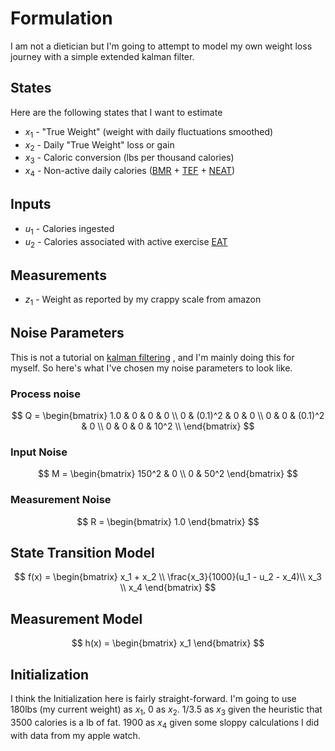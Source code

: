 # Formulation

I am not a dietician but I'm going to attempt to model my own weight loss
journey with a simple extended kalman filter.

## States

Here are the following states that I want to estimate

* $x_1$ - "True Weight" (weight with daily fluctuations smoothed)
* $x_2$ - Daily "True Weight" loss or gain
* $x_3$ - Caloric conversion (lbs per thousand calories)
* $x_4$ - Non-active daily calories ([BMR](https://en.wikipedia.org/wiki/Basal_metabolic_rate) + [TEF](https://en.wikipedia.org/wiki/Specific_dynamic_action) + [NEAT](https://en.wikipedia.org/wiki/Thermogenesis))

## Inputs

* $u_1$ - Calories ingested
* $u_2$ - Calories associated with active exercise [EAT](https://en.wikipedia.org/wiki/Thermogenesis)

## Measurements

* $z_1$ - Weight as reported by my crappy scale from amazon

## Noise Parameters

This is not a tutorial on [kalman filtering](https://en.wikipedia.org/wiki/Kalman_filter)
, and I'm mainly doing this for myself. So here's what I've chosen my noise
parameters to look like.

### Process noise
$$
Q =
\begin{bmatrix}
1.0 & 0 & 0 & 0 \\
0 & (0.1)^2 & 0 & 0 \\
0 & 0 & (0.1)^2 & 0 \\
0 & 0 & 0 & 10^2 \\
\end{bmatrix}
$$

### Input Noise
$$
M =
\begin{bmatrix}
150^2 & 0 \\
0 & 50^2
\end{bmatrix}
$$

### Measurement Noise
$$
R =
\begin{bmatrix}
1.0
\end{bmatrix}
$$

## State Transition Model

$$
f(x) =
\begin{bmatrix}
x_1 + x_2 \\
\frac{x_3}{1000}(u_1 - u_2 - x_4)\\
x_3 \\
x_4
\end{bmatrix}
$$

## Measurement Model

$$
h(x) =
\begin{bmatrix}
x_1
\end{bmatrix}
$$

## Initialization

I think the Initialization here is fairly straight-forward. I'm going to use
180lbs (my current weight) as $x_1$, 0 as $x_2$. $1/3.5$ as $x_3$ given the
heuristic that 3500 calories is a lb of fat. 1900 as $x_4$ given some
sloppy calculations I did with data from my apple watch.

